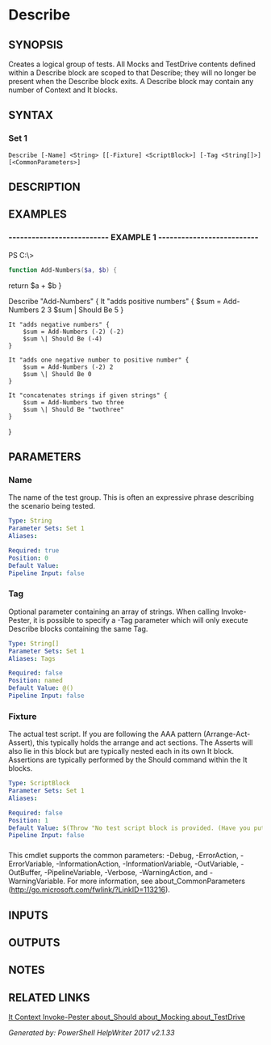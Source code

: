 ﻿# Describe

## SYNOPSIS
Creates a logical group of tests.  All Mocks and TestDrive contents
defined within a Describe block are scoped to that Describe; they
will no longer be present when the Describe block exits.  A Describe
block may contain any number of Context and It blocks.

## SYNTAX

### Set 1
```
Describe [-Name] <String> [[-Fixture] <ScriptBlock>] [-Tag <String[]>] [<CommonParameters>]
```

## DESCRIPTION


## EXAMPLES

### -------------------------- EXAMPLE 1 --------------------------
PS C:\\\>
```powershell
function Add-Numbers($a, $b) {
```

return $a + $b
}

Describe "Add-Numbers" {
    It "adds positive numbers" {
        $sum = Add-Numbers 2 3
        $sum \| Should Be 5
    }

    It "adds negative numbers" {
        $sum = Add-Numbers (-2) (-2)
        $sum \| Should Be (-4)
    }

    It "adds one negative number to positive number" {
        $sum = Add-Numbers (-2) 2
        $sum \| Should Be 0
    }

    It "concatenates strings if given strings" {
        $sum = Add-Numbers two three
        $sum \| Should Be "twothree"
    }
}

## PARAMETERS

### Name
The name of the test group. This is often an expressive phrase describing the scenario being tested.

```yaml
Type: String
Parameter Sets: Set 1
Aliases: 

Required: true
Position: 0
Default Value: 
Pipeline Input: false
```

### Tag
Optional parameter containing an array of strings.  When calling Invoke-Pester, it is possible to
specify a -Tag parameter which will only execute Describe blocks containing the same Tag.

```yaml
Type: String[]
Parameter Sets: Set 1
Aliases: Tags

Required: false
Position: named
Default Value: @()
Pipeline Input: false
```

### Fixture
The actual test script. If you are following the AAA pattern (Arrange-Act-Assert), this
typically holds the arrange and act sections. The Asserts will also lie in this block but are
typically nested each in its own It block. Assertions are typically performed by the Should
command within the It blocks.

```yaml
Type: ScriptBlock
Parameter Sets: Set 1
Aliases: 

Required: false
Position: 1
Default Value: $(Throw "No test script block is provided. (Have you put the open curly brace on the next line?)")
Pipeline Input: false
```

### <CommonParameters>
This cmdlet supports the common parameters: -Debug, -ErrorAction, -ErrorVariable, -InformationAction, -InformationVariable, -OutVariable, -OutBuffer, -PipelineVariable, -Verbose, -WarningAction, and -WarningVariable. For more information, see about_CommonParameters (http://go.microsoft.com/fwlink/?LinkID=113216).

## INPUTS

## OUTPUTS

## NOTES

## RELATED LINKS

[It
Context
Invoke-Pester
about_Should
about_Mocking
about_TestDrive]()

*Generated by: PowerShell HelpWriter 2017 v2.1.33*
